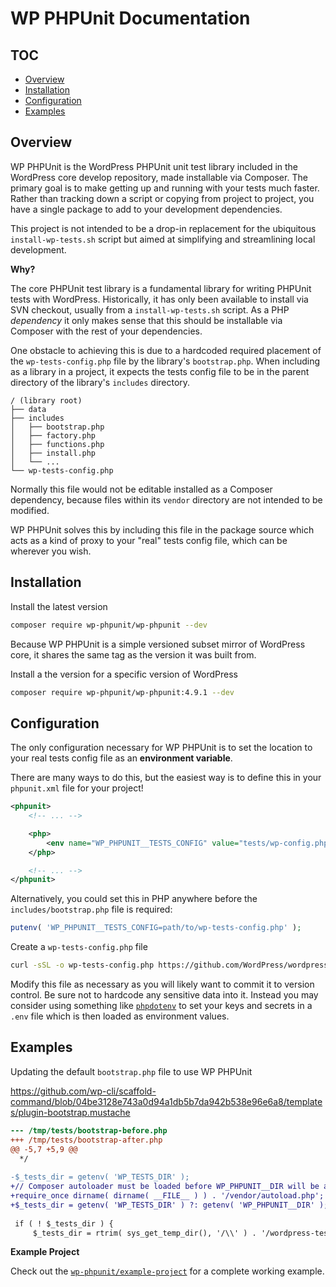 # WP PHPUnit Documentation

## TOC

- [Overview](#overview)
- [Installation](#installation)
- [Configuration](#configuration)
- [Examples](#examples)

## Overview

WP PHPUnit is the WordPress PHPUnit unit test library included in the WordPress core develop repository, made installable via Composer. The primary goal is to make getting up and running with your tests much faster. Rather than tracking down a script or copying from project to project, you have a single package to add to your development dependencies.

This project is not intended to be a drop-in replacement for the ubiquitous `install-wp-tests.sh` script but aimed at simplifying and streamlining local development.

**Why?**

The core PHPUnit test library is a fundamental library for writing PHPUnit tests with WordPress. Historically, it has only been available to install via SVN checkout, usually from a `install-wp-tests.sh` script.
As a PHP _dependency_ it only makes sense that this should be installable via Composer with the rest of your dependencies.

One obstacle to achieving this is due to a hardcoded required placement of the `wp-tests-config.php` file by the library's `bootstrap.php`. 
When including as a library in a project, it expects the tests config file to be in the parent directory of the library's `includes` directory.

```
/ (library root)
├── data
├── includes
│   ├── bootstrap.php
│   ├── factory.php
│   ├── functions.php
│   ├── install.php
│   └── ...
└── wp-tests-config.php
```

Normally this file would not be editable installed as a Composer dependency, because files within its `vendor` directory are not intended to be modified.

WP PHPUnit solves this by including this file in the package source which acts as a kind of proxy to your "real" tests config file, which can be wherever you wish.

## Installation

Install the latest version

```sh
composer require wp-phpunit/wp-phpunit --dev
```

Because WP PHPUnit is a simple versioned subset mirror of WordPress core, it shares the same tag as the version it was built from.

Install a the version for a specific version of WordPress

```sh
composer require wp-phpunit/wp-phpunit:4.9.1 --dev
```

## Configuration

The only configuration necessary for WP PHPUnit is to set the location to your real tests config file as an **environment variable**.

There are many ways to do this, but the easiest way is to define this in your `phpunit.xml` file for your project!

```xml
<phpunit>
    <!-- ... -->

    <php>
        <env name="WP_PHPUNIT__TESTS_CONFIG" value="tests/wp-config.php" />
    </php>

    <!-- ... -->
</phpunit>
```

Alternatively, you could set this in PHP anywhere before the `includes/bootstrap.php` file is required:

```php
putenv( 'WP_PHPUNIT__TESTS_CONFIG=path/to/wp-tests-config.php' );
```

Create a `wp-tests-config.php` file

```sh
curl -sSL -o wp-tests-config.php https://github.com/WordPress/wordpress-develop/raw/master/wp-tests-config-sample.php
```

Modify this file as necessary as you will likely want to commit it to version control. Be sure not to hardcode any sensitive data into it. Instead you may consider using something like [`phpdotenv`](https://github.com/vlucas/phpdotenv) to set your keys and secrets in a `.env` file which is then loaded as environment values.

## Examples

Updating the default `bootstrap.php` file to use WP PHPUnit

https://github.com/wp-cli/scaffold-command/blob/04be3128e743a0d94a1db5b7da942b538e96e6a8/templates/plugin-bootstrap.mustache

```diff
--- /tmp/tests/bootstrap-before.php
+++ /tmp/tests/bootstrap-after.php
@@ -5,7 +5,9 @@
  */
 
-$_tests_dir = getenv( 'WP_TESTS_DIR' );
+// Composer autoloader must be loaded before WP_PHPUNIT__DIR will be available
+require_once dirname( dirname( __FILE__ ) ) . '/vendor/autoload.php';
+$_tests_dir = getenv( 'WP_TESTS_DIR' ) ?: getenv( 'WP_PHPUNIT__DIR' );
 
 if ( ! $_tests_dir ) {
     $_tests_dir = rtrim( sys_get_temp_dir(), '/\\' ) . '/wordpress-tests-lib';

```

**Example Project**

Check out the [`wp-phpunit/example-project`](https://github.com/wp-phpunit/example-project) for a complete working example.

